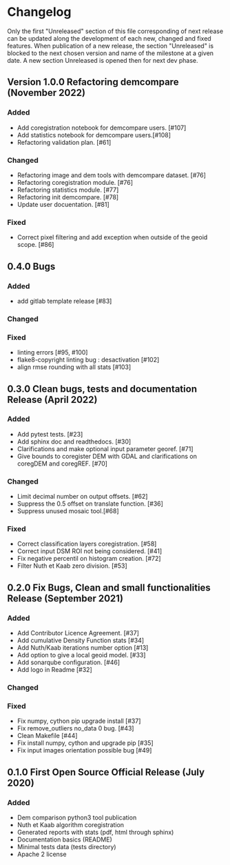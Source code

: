 # Changelog

Only the first "Unreleased" section of this file corresponding of next release can be updated along the development of each new, changed and fixed features.
When publication of a new release, the section "Unreleased" is blocked to the next chosen version and name of the milestone at a given date.
A new section Unreleased is opened then for next dev phase.

## Version 1.0.0 Refactoring demcompare (November 2022)

### Added
- Add coregistration notebook for demcompare users. [#107]
- Add statistics notebook for demcompare users.[#108]
- Refactoring validation plan. [#61]

### Changed
- Refactoring image and dem tools with demcompare dataset. [#76]
- Refactoring coregistration module. [#76]
- Refactoring statistics module. [#77]
- Refactoring init demcompare. [#78]
- Update user docuentation. [#81]

### Fixed
- Correct pixel filtering and add exception when outside of the geoid scope. [#86]

## 0.4.0 Bugs

### Added
- add gitlab template release [#83]

### Changed

### Fixed
- linting errors [#95, #100]
- flake8-copyright linting bug : desactivation [#102]
- align rmse rounding with all stats [#103]

## 0.3.0 Clean bugs, tests and documentation Release (April 2022)

### Added
- Add pytest tests. [#23]
- Add sphinx doc and readthedocs. [#30]
- Clarifications and make optional input parameter georef. [#71]
- Give bounds to coregister DEM with GDAL and clarifications on coregDEM and coregREF. [#70]

### Changed
- Limit decimal number on output offsets. [#62]
- Suppress the 0.5 offset on translate function. [#36]
- Suppress unused mosaic tool.[#68]

### Fixed
- Correct classification layers coregistration. [#58]
- Correct input DSM ROI not being considered. [#41]
- Fix negative percentil on histogram creation. [#72]
- Filter Nuth et Kaab zero division. [#53]

## 0.2.0 Fix Bugs, Clean and small functionalities Release (September 2021)

### Added
- Add Contributor Licence Agreement. [#37]
- Add cumulative Density Function stats [#34]
- Add Nuth/Kaab iterations number option [#13]
- Add option to give a local geoid model. [#33]
- Add sonarqube configuration. [#46]
- Add logo in Readme [#32]

### Changed

### Fixed
- Fix numpy, cython pip upgrade install [#37]
- Fix remove_outliers no_data 0 bug. [#43]
- Clean Makefile [#44]
- Fix install numpy, cython and upgrade pip [#35]
- Fix input images orientation possible bug [#49]

## 0.1.0 First Open Source Official Release (July 2020)

### Added
- Dem comparison python3 tool publication
- Nuth et Kaab algorithm coregistration
- Generated reports with stats (pdf, html through sphinx)
- Documentation basics (README)
- Minimal tests data (tests directory)
- Apache 2 license
